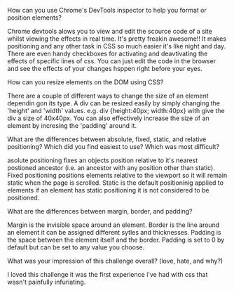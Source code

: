 
How can you use Chrome's DevTools inspector to help you format or position elements?

  Chrome devtools alows you to view and edit the scource code of a site whilst viewing the effects in real time.  It's pretty freakin awesome!!  It makes positioning and any other task in CSS so much easier it's like night and day.  There are even handy checkboxes for 
  activating and deavtivating the effects of specific lines of css.  You can just edit the code in the browser and see the effects of your changes hsppen right before your eyes.

How can you resize elements on the DOM using CSS?

 There are a couple of different ways to change the size of an element dependin gon its type.  A div can be resized easily by simply changing the 'height' and 'width' values. e.g. div {height:40px; width:40px} with give the div a size of 40x40px. You can also effectively increase the size of an element by incresing the 'padding' around it. 

What are the differences between absolute, fixed, static, and relative positioning? Which did you find easiest to use? Which was most difficult?

 asolute positioning fixes an objects position relative to it's nearest postioned ancestor (i.e. an ancestor with any position other than static). Fixed positioning positions elements relative to the viewport so it will remain static when the page is scrolled.  Static is the default positioninig applied to elements if an element has static positioning it is not considered to be positioned. 


What are the differences between margin, border, and padding?

   Margin is the invisible space around an element. Border is the line around an element it can be assigned different sytles and thicknesses.  Padding is the space between the element itself and the border.  Padding is set to 0 by default but can be set to any value you choose.

What was your impression of this challenge overall? (love, hate, and why?)

   I loved this challenge it was the first experience i've had with css that wasn't painfully infuriating.  